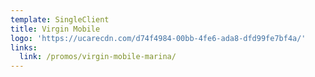 ```yaml
---
template: SingleClient
title: Virgin Mobile
logo: 'https://ucarecdn.com/d74f4984-00bb-4fe6-ada8-dfd99fe7bf4a/'
links:
  link: /promos/virgin-mobile-marina/
---
```

